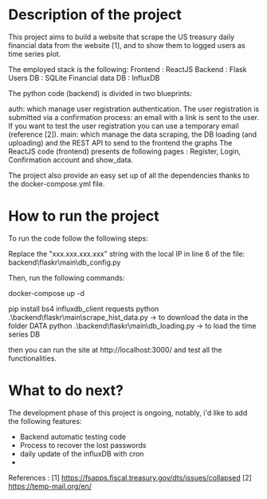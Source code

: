 # Description of the project
This project aims to build a website that scrape the US treasury daily financial data from the website [1], and to show them to logged users as time series plot.

The employed stack is the following: Frontend : ReactJS Backend : Flask Users DB : SQLite Financial data DB : InfluxDB

The python code (backend) is divided in two blueprints:

auth: which manage user registration authentication. The user registration is submitted via a confirmation process: an email with a link is sent to the user. If you want to test the user registration you can use a temporary email (reference [2]).
main: which manage the data scraping, the DB loading (and uploading) and the REST API to send to the frontend the graphs
The ReactJS code (frontend) presents de following pages : Register, Login, Confirmation account and show_data.

The project also provide an easy set up of all the dependencies thanks to the docker-compose.yml file.

# How to run the project
To run the code follow the following steps:

Replace the "xxx.xxx.xxx.xxx" string with the local IP in line 6 of the file: backend\flaskr\main\db_config.py

Then, run the following commands:

docker-compose up -d

pip install bs4 influxdb_client requests python .\backend\flaskr\main\scrape_hist_data.py -> to download the data in the folder DATA python .\backend\flaskr\main\db_loading.py -> to load the time series DB

then you can run the site at http://localhost:3000/ and test all the functionalities.


# What to do next? 

The development phase of this project is ongoing, notably, i'd like to add the following features: 
- Backend automatic testing code
- Process to recover the lost passwords
- daily update of the influxDB with cron
-


References : 
[1] https://fsapps.fiscal.treasury.gov/dts/issues/collapsed 
[2] https://temp-mail.org/en/



